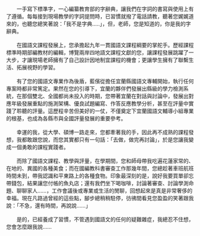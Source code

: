 <!--我的老師，望之儼然，即之也溫--!>

　　一手寫下標準字，一心編纂教育部的字辭典，讓我們在字詞的書寫與使用上有了遵循。每每接到現場教學的字詞提問時，已習慣就撥了電話請教，聽著您娓娓道來的，也聽您總笑著說：「我不是字典…..」，但，老師，您是知道的，你是我的字辭典。<br><br>
  
　　在國語文課程發展上，您承擔起九年一貫國語文課程綱要的掌舵手。歷經課程標準時期部編教材的編輯，博覽兩岸四地語文課程文獻的您，讓課程發展跳躍了一大步，才讓現場老師擁有了自己設計因地制宜課程的機會；更讓學生擁有了聯繫生活、拓展視野的學習。<br><br>
  
　　有了您的國語文專業作為後盾，藍儐從擔任宜蘭縣國語文專輔開始，執行任何專案時都非常篤定。果然在您的引導下，宜蘭的夥伴們發展出縣級的學力檢測系統，在那個雙北、全國都尚未投入的時期，您帶著宜蘭在對話與討論中，發展出對應年級發展重點的施測架構、優良試題編寫、作答反應教學分析，甚至在評量中實踐了聆聽的評量。這歷程辛苦但美好的一仗，不僅奠定下宜蘭國語文輔導小組專業的根基，也成為各縣市與全國評量發展的重要參考。<br><br>
  
　　幸運的我，從大學、碩博一路走來，您都牽著我的手，因此再不成熟的課程發想，我都敢跟您說，而您其實都只有一句話：「去做，做完再討論」，於是您讓我變成一個勇敢的課程實踐者。<br><br>
  
　　而除了國語文課程、教學與評量，在學期間，您和師母帶我吃遍花蓮家常的、在地的、異國的各種美食；而在國編教科書審查工作那幾年間，您總趁著車班航班時間未到，帶我認識和平東路上的各種食物。印象最深刻的是，說好我要買單卻忘帶錢包，結果讓您付帳的魚丸店；還有我們坐下喝咖啡，討論著審查、討論學測命題、聊聊家人……，工作會議後或專業或生活的閒聊，回想起來是真是非常奢侈的幸福。現在凡路過曾經的這些點，腳步總稍稍駐停，彷彿間看見您盈盈的笑著跟我說：「不急，還有時間，再說說……」<br><br>

　　是的，已經養成了習慣，不管遇到國語文的任何的疑難雜症，我總忍不住想，您會怎麼跟我說……
